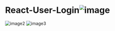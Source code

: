 # React-User-Login![image](https://user-images.githubusercontent.com/82768146/196248368-f1b52c2c-b00c-44d2-a69b-3c631c3f2826.JPG)
![image2](https://user-images.githubusercontent.com/82768146/196248374-5e6b108a-4ead-40aa-b272-bcb9346597de.JPG)
![image3](https://user-images.githubusercontent.com/82768146/196248383-0988a077-3d84-44c0-b184-e125975a4b0f.JPG)
